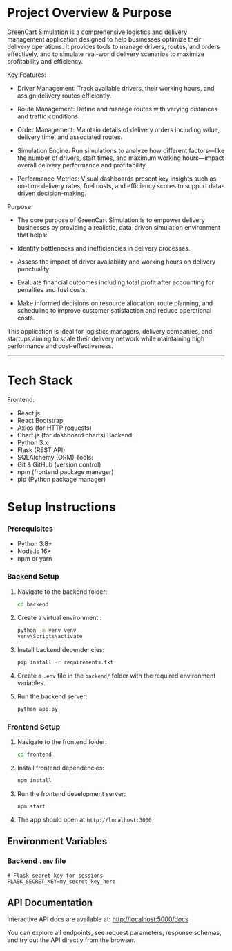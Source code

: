 
# Project Overview & Purpose
GreenCart Simulation is a comprehensive logistics and delivery management application designed to help businesses optimize their delivery operations. It provides tools to manage drivers, routes, and orders effectively, and to simulate real-world delivery scenarios to maximize profitability and efficiency.

Key Features:
 - Driver Management: Track available drivers, their working hours, and assign delivery routes efficiently.

 - Route Management: Define and manage routes with varying distances and traffic conditions.

 - Order Management: Maintain details of delivery orders including value, delivery time, and associated routes.

 - Simulation Engine: Run simulations to analyze how different factors—like the number of drivers, start times, and maximum working hours—impact overall delivery performance and profitability.

 - Performance Metrics: Visual dashboards present key insights such as on-time delivery rates, fuel costs, and efficiency scores to support data-driven decision-making.

Purpose:
- The core purpose of GreenCart Simulation is to empower delivery businesses by providing a realistic, data-driven simulation environment that helps:

- Identify bottlenecks and inefficiencies in delivery processes.

- Assess the impact of driver availability and working hours on delivery punctuality.

- Evaluate financial outcomes including total profit after accounting for penalties and fuel costs.

- Make informed decisions on resource allocation, route planning, and scheduling to improve customer satisfaction and reduce operational costs.

This application is ideal for logistics managers, delivery companies, and startups aiming to scale their delivery network while maintaining high performance and cost-effectiveness.


---

# Tech Stack

Frontend:
  - React.js
  - React Bootstrap
  - Axios (for HTTP requests)
  - Chart.js (for dashboard charts)
Backend:
  - Python 3.x
  - Flask (REST API)
  - SQLAlchemy (ORM)
Tools:
  - Git & GitHub (version control)
  - npm (frontend package manager)
  - pip (Python package manager)



# Setup Instructions

### Prerequisites
- Python 3.8+
- Node.js 16+
- npm or yarn

### Backend Setup

1. Navigate to the backend folder:
    ```bash
    cd backend
    ```

2. Create a virtual environment :
    ```bash
    python -m venv venv
    venv\Scripts\activate       
    ```

3. Install backend dependencies:
    ```bash
    pip install -r requirements.txt
    ```

4. Create a `.env` file in the `backend/` folder with the required environment variables.

5. Run the backend server:

    ```bash
    python app.py
    ```



### Frontend Setup

1. Navigate to the frontend folder:
    ```bash
    cd frontend
    ```

2. Install frontend dependencies:
    ```bash
    npm install
    ```

3. Run the frontend development server:
    ```bash
    npm start
    ```

4. The app should open at `http://localhost:3000`


## Environment Variables

### Backend `.env` file 

```env
# Flask secret key for sessions
FLASK_SECRET_KEY=my_secret_key_here

```

## API Documentation

Interactive API docs are available at: [http://localhost:5000/docs](http://localhost:5000/docs)

You can explore all endpoints, see request parameters, response schemas, and try out the API directly from the browser.

